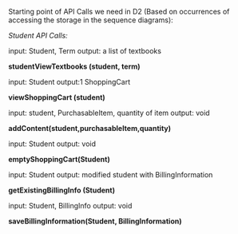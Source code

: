 Starting point of API Calls we need in D2 (Based on occurrences of accessing the storage in the sequence diagrams):

*Student API Calls:*

input: Student, Term    output: a list of textbooks 

**studentViewTextbooks (student, term)**

input: Student output:1 ShoppingCart

**viewShoppingCart (student)**

input: student, PurchasableItem, quantity of item   output: void

**addContent(student,purchasableItem,quantity)** 

input: Student     output: void

**emptyShoppingCart(Student)**

input: Student    output: modified student with BillingInformation

**getExistingBillingInfo (Student)**

input: Student, BillingInfo   output: void

**saveBillingInformation(Student, BillingInformation)**